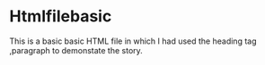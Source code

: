 # Htmlfilebasic
This is a basic basic HTML file in which I had used  the heading tag ,paragraph to demonstate the story.
